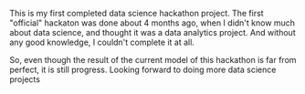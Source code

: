 This is my first completed data science hackathon project. The first "official" hackaton was done about 4 months ago, when I didn't know much about data science, and thought it was a data analytics project. And without any good knowledge, I couldn't complete it at all. 

So, even though the result of the current model of this hackathon is far from perfect, it is still progress. Looking forward to doing more data science projects